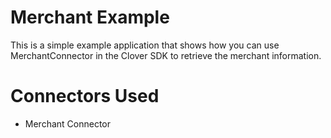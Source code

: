 # Merchant Example

This is a simple example application that shows how you can use MerchantConnector in the Clover SDK to retrieve the merchant information.

# Connectors Used

* Merchant Connector
